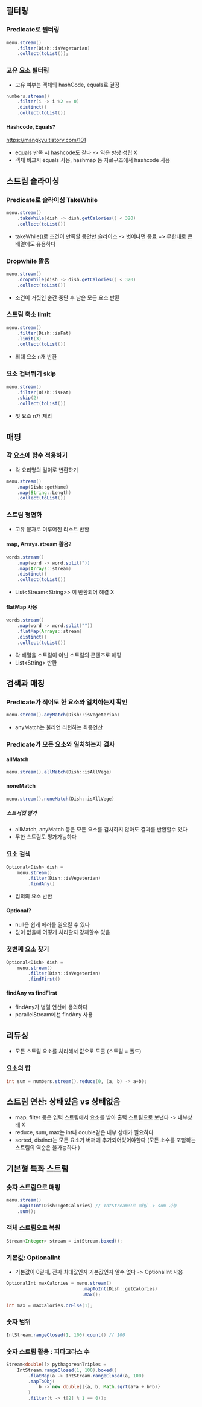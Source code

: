 ## 필터링
### Predicate로 필터링
```java
menu.stream()
	.filter(Dish::isVegetarian)
	.collect(toList());
```
### 고유 요소 필터링
- 고유 여부는 객체의 hashCode, equals로 결정
```java
numbers.stream()
	.filter(i -> i %2 == 0)
	.distinct()
	.collect(toList())
```
#### Hashcode, Equals?
https://mangkyu.tistory.com/101
- equals 만족 시 hashcode도 같다 -> 역은 항상 성립 X
- 객체 비교시 equals 사용, hashmap 등 자료구조에서 hashcode 사용
## 스트림 슬라이싱
### Predicate로 슬라이싱 TakeWhile
```java
menu.stream()
	.takeWhile(dish -> dish.getCalories() < 320)
	.collect(toList())
```
- takeWhile()로 조건이 만족할 동안만 슬라이스 -> 벗어나면 종료 
  => 무한대로 큰 배열에도 유용하다
### Dropwhile 활용
```java
menu.stream()
	.dropWhile(dish -> dish.getCalories() < 320)
	.collect(toList())
```
- 조건이 거짓인 순간 중단 후 남은 모든 요소 반환
### 스트림 축소 limit
```java
menu.stream()
	.filter(Dish::isFat)
	.limit(3)
	.collect(toList())
```
- 최대 요소 n개 반환
### 요소 건너뛰기 skip
```java
menu.stream()
	.filter(Dish::isFat)
	.skip(2)
	.collect(toList())
```
- 첫 요소 n개 제외
## 매핑
### 각 요소에 함수 적용하기
- 각 요리명의 길이로 변환하기
```java
menu.stream()
	.map(Dish::getName)
	.map(String::Length)
	.collect(toList())
```
### 스트림 평면화
- 고유 문자로 이루어진 리스트 반환
#### map, Arrays.stream 활용?
```java
words.stream()
	.map(word -> word.split("))
	.map(Arrays::stream)
	.distinct()
	.collect(toList())
```
- List\<Stream\<String>> 이 반환되어 해결 X
#### flatMap 사용
```java
words.stream()
	.map(word -> word.split(""))
	.flatMap(Arrays::stream)
	.distinct()
	.collect(toList())
```
- 각 배열을 스트림이 아닌 스트림의 콘텐츠로 매핑
- List\<String> 반환
## 검색과 매칭
### Predicate가 적어도 한 요소와 일치하는지 확인
```java
menu.stream().anyMatch(Dish::isVegeterian)
```
- anyMatch는 불리언 리턴하는 최종연산
### Predicate가 모든 요소와 일치하는지 검사
#### allMatch
```java
menu.stream().allMatch(Dish::isAllVege)
```
#### noneMatch
```java
menu.stream().noneMatch(Dish::isAllVege)
```
##### 쇼트서킷 평가
- allMatch, anyMatch 등은 모든 요소를 검사하지 않아도 결과를 반환할수 있다
- 무한 스트림도 평가가능하다
### 요소 검색
```java
Optional<Dish> dish =
	menu.stream()
		.filter(Dish::isVegeterian)
		.findAny()
```
- 임의의 요소 반환
#### Optional?
- null은 쉽게 에러를 일으킬 수 있다
- 값이 없을때 어떻게 처리할지 강제할수 있음
### 첫번째 요소 찾기
```java
Optional<Dish> dish =
	menu.stream()
		.filter(Dish::isVegeterian)
		.findFirst()
```
#### findAny vs findFirst
- findAny가 병렬 연산에 용의하다
- parallelStream에선 findAny 사용
## 리듀싱
- 모든 스트림 요소를 처리해서 값으로 도출 (스트림 = 폴드)
### 요소의 합
```java
int sum = numbers.stream().reduce(0, (a, b) -> a+b);
```
## 스트림 연산: 상태있음 vs 상태없음
- map, filter 등은 입력 스트림에서 요소를 받아 출력 스트림으로 보낸다 -> 내부상태 X
- reduce, sum, max는 int나 double같은 내부 상태가 필요하다
- sorted, distinct는 모든 요소가 버퍼에 추가되어있어야한다
  (모든 소수를 포함하는 스트림의 역순은 불가능하다 )
## 기본형 특화 스트림
### 숫자 스트림으로 매핑
```java
menu.stream()
	.mapToInt(Dish::getCalories) // IntStream으로 매핑 -> sum 가능
	.sum();
```
### 객체 스트림으로 복원
```java
Stream<Integer> stream = intStream.boxed();
```
### 기본값: OptionalInt
- 기본값이 0일때, 진짜 최대값인지 기본값인지 알수 없다
  -> OptionalInt 사용
```java
OptionalInt maxCalories = menu.stream()
							.mapToInt(Dish::getCalories)
							.max();

int max = maxCalories.orElse(1);
```
### 숫자 범위
```java
IntStream.rangeClosed(1, 100).count() // 100
```
### 숫자 스트림 활용 : 피타고라스 수
```java
Stream<double[]> pythagoreanTriples =
	IntStream.rangeClosed(1, 100).boxed()
		.flatMap(a -> IntStream.rangeClosed(a, 100)
		.mapToObj(
			b -> new double[]{a, b, Math.sqrt(a*a + b*b)}
		)
		.filter(t -> t[2] % 1 == 0));
```
